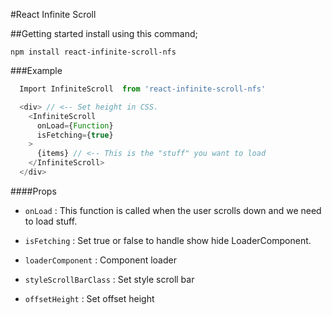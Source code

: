 #React Infinite Scroll

##Getting started
install using this command;

    npm install react-infinite-scroll-nfs


###Example
```js
  Import InfiniteScroll  from 'react-infinite-scroll-nfs'

  <div> // <-- Set height in CSS.
    <InfiniteScroll
      onLoad={Function}
      isFetching={true}
    >
      {items} // <-- This is the "stuff" you want to load
    </InfiniteScroll>
  </div>
```

####Props
   - `onLoad` : This function is called when the user scrolls down and we need to load stuff.

   - `isFetching` :  Set true or  false to handle show hide  LoaderComponent.

   - `loaderComponent` :  Component loader

   - `styleScrollBarClass` : Set style scroll bar

   - `offsetHeight` : Set offset height
